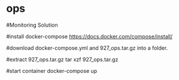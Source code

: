 # ops
#Monitoring Solution

#install docker-compose
https://docs.docker.com/compose/install/

#download docker-compose.yml and 927_ops.tar.gz into a folder.  

#extract 927_ops.tar.gz
tar xzf 927_ops.tar.gz

#start container
docker-compose up
